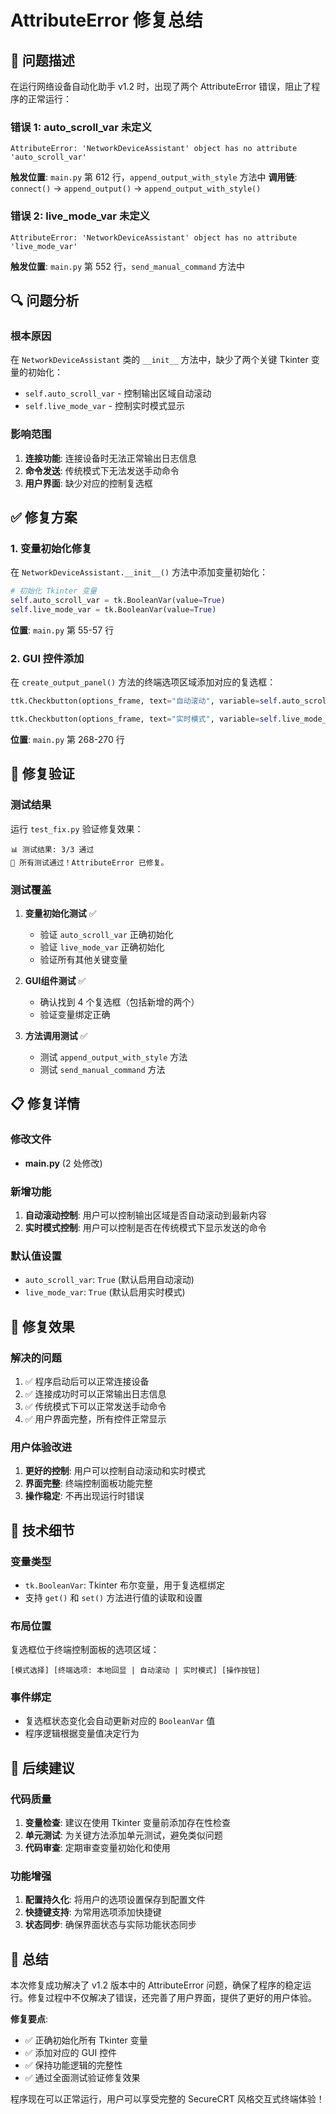 # AttributeError 修复总结

## 🎯 问题描述

在运行网络设备自动化助手 v1.2 时，出现了两个 AttributeError 错误，阻止了程序的正常运行：

### 错误 1: auto_scroll_var 未定义
```
AttributeError: 'NetworkDeviceAssistant' object has no attribute 'auto_scroll_var'
```
**触发位置**: `main.py` 第 612 行，`append_output_with_style` 方法中
**调用链**: `connect()` → `append_output()` → `append_output_with_style()`

### 错误 2: live_mode_var 未定义
```
AttributeError: 'NetworkDeviceAssistant' object has no attribute 'live_mode_var'
```
**触发位置**: `main.py` 第 552 行，`send_manual_command` 方法中

## 🔍 问题分析

### 根本原因
在 `NetworkDeviceAssistant` 类的 `__init__` 方法中，缺少了两个关键 Tkinter 变量的初始化：
- `self.auto_scroll_var` - 控制输出区域自动滚动
- `self.live_mode_var` - 控制实时模式显示

### 影响范围
1. **连接功能**: 连接设备时无法正常输出日志信息
2. **命令发送**: 传统模式下无法发送手动命令
3. **用户界面**: 缺少对应的控制复选框

## ✅ 修复方案

### 1. 变量初始化修复
在 `NetworkDeviceAssistant.__init__()` 方法中添加变量初始化：

```python
# 初始化 Tkinter 变量
self.auto_scroll_var = tk.BooleanVar(value=True)
self.live_mode_var = tk.BooleanVar(value=True)
```

**位置**: `main.py` 第 55-57 行

### 2. GUI 控件添加
在 `create_output_panel()` 方法的终端选项区域添加对应的复选框：

```python
ttk.Checkbutton(options_frame, text="自动滚动", variable=self.auto_scroll_var).pack(side=tk.LEFT, padx=(10, 0))

ttk.Checkbutton(options_frame, text="实时模式", variable=self.live_mode_var).pack(side=tk.LEFT, padx=(10, 0))
```

**位置**: `main.py` 第 268-270 行

## 🧪 修复验证

### 测试结果
运行 `test_fix.py` 验证修复效果：

```
📊 测试结果: 3/3 通过
🎉 所有测试通过！AttributeError 已修复。
```

### 测试覆盖
1. **变量初始化测试** ✅
   - 验证 `auto_scroll_var` 正确初始化
   - 验证 `live_mode_var` 正确初始化
   - 验证所有其他关键变量

2. **GUI组件测试** ✅
   - 确认找到 4 个复选框（包括新增的两个）
   - 验证变量绑定正确

3. **方法调用测试** ✅
   - 测试 `append_output_with_style` 方法
   - 测试 `send_manual_command` 方法

## 📋 修复详情

### 修改文件
- **main.py** (2 处修改)

### 新增功能
1. **自动滚动控制**: 用户可以控制输出区域是否自动滚动到最新内容
2. **实时模式控制**: 用户可以控制是否在传统模式下显示发送的命令

### 默认值设置
- `auto_scroll_var`: `True` (默认启用自动滚动)
- `live_mode_var`: `True` (默认启用实时模式)

## 🎯 修复效果

### 解决的问题
1. ✅ 程序启动后可以正常连接设备
2. ✅ 连接成功时可以正常输出日志信息
3. ✅ 传统模式下可以正常发送手动命令
4. ✅ 用户界面完整，所有控件正常显示

### 用户体验改进
1. **更好的控制**: 用户可以控制自动滚动和实时模式
2. **界面完整**: 终端控制面板功能完整
3. **操作稳定**: 不再出现运行时错误

## 🔧 技术细节

### 变量类型
- `tk.BooleanVar`: Tkinter 布尔变量，用于复选框绑定
- 支持 `get()` 和 `set()` 方法进行值的读取和设置

### 布局位置
复选框位于终端控制面板的选项区域：
```
[模式选择] [终端选项: 本地回显 | 自动滚动 | 实时模式] [操作按钮]
```

### 事件绑定
- 复选框状态变化会自动更新对应的 `BooleanVar` 值
- 程序逻辑根据变量值决定行为

## 🚀 后续建议

### 代码质量
1. **变量检查**: 建议在使用 Tkinter 变量前添加存在性检查
2. **单元测试**: 为关键方法添加单元测试，避免类似问题
3. **代码审查**: 定期审查变量初始化和使用

### 功能增强
1. **配置持久化**: 将用户的选项设置保存到配置文件
2. **快捷键支持**: 为常用选项添加快捷键
3. **状态同步**: 确保界面状态与实际功能状态同步

## 📝 总结

本次修复成功解决了 v1.2 版本中的 AttributeError 问题，确保了程序的稳定运行。修复过程中不仅解决了错误，还完善了用户界面，提供了更好的用户体验。

**修复要点**:
- ✅ 正确初始化所有 Tkinter 变量
- ✅ 添加对应的 GUI 控件
- ✅ 保持功能逻辑的完整性
- ✅ 通过全面测试验证修复效果

程序现在可以正常运行，用户可以享受完整的 SecureCRT 风格交互式终端体验！
